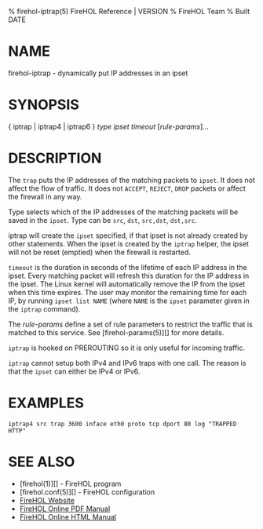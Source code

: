 % firehol-iptrap(5) FireHOL Reference | VERSION
% FireHOL Team
% Built DATE

# NAME

firehol-iptrap - dynamically put IP addresses in an ipset

# SYNOPSIS

{ iptrap | iptrap4 | iptrap6 } *type* *ipset* *timeout* [*rule-params*]...


# DESCRIPTION


The `trap` puts the IP addresses of the matching packets to `ipset`. It does
not affect the flow of traffic. It does not `ACCEPT`, `REJECT`, `DROP`
packets or affect the firewall in any way.

Type selects which of the IP addresses of the matching packets will be saved
in the `ipset`. Type can be `src`, `dst`, `src,dst`, `dst,src`.

iptrap will create the `ipset` specified, if that ipset is not already
created by other statements. When the ipset is created by the `iptrap` helper,
the ipset will not be reset (emptied) when the firewall is restarted.

`timeout` is the duration in seconds of the lifetime of each IP
address in the ipset. Every matching packet will refresh this duration
for the IP address in the ipset. The Linux kernel will automatically remove
the IP from the ipset when this time expires. The user may monitor the
remaining time for each IP, by running `ipset list NAME` (where `NAME` is
the `ipset` parameter given in the `iptrap` command).

The *rule-params* define a set of rule parameters to restrict
the traffic that is matched to this service. See
[firehol-params(5)][] for more details.

`iptrap` is hooked on PREROUTING so it is only useful for incoming traffic.

`iptrap` cannot setup both IPv4 and IPv6 traps with one call. The reason
is that the `ipset` can either be IPv4 or IPv6.


# EXAMPLES

~~~~
iptrap4 src trap 3600 inface eth0 proto tcp dport 80 log "TRAPPED HTTP"
~~~~

# SEE ALSO

* [firehol(1)][] - FireHOL program
* [firehol.conf(5)][] - FireHOL configuration
* [FireHOL Website](http://firehol.org/)
* [FireHOL Online PDF Manual](http://firehol.org/firehol-manual.pdf)
* [FireHOL Online HTML Manual](http://firehol.org/manual)
